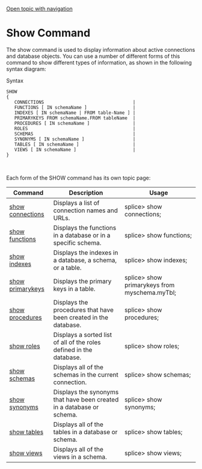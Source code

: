 [Open topic with navigation](../../index.html#Shared/CmdLineReference/ShowCmds.html)

[]()Show Command
================

The <span class="AppCommand">show</span> command is used to display information about active connections and database objects. You can use a number of different forms of this command to show different types of information, as shown in the following syntax diagram:

Syntax

``` FcnSyntax
SHOW
{
   CONNECTIONS                                 | 
   FUNCTIONS [ IN schemaName ]                 |
   INDEXES [ IN schemaName | FROM table-Name ] |
   PRIMARYKEYS FROM schemaName.FROM tableName  |
   PROCEDURES [ IN schemaName ]                |
   ROLES                                       |
   SCHEMAS                                     |
   SYNONYMS [ IN schemaName ]                  |
   TABLES [ IN schemaName ]                    |
   VIEWS [ IN schemaName ]                     |
}
```

 

Each form of the <span class="CodeFont">SHOW</span> command has its own topic page:

| Command                                     | Description                                                           | Usage                                                                            |
|---------------------------------------------|-----------------------------------------------------------------------|----------------------------------------------------------------------------------|
| [show connections](CmdShowConnections.html) | Displays a list of connection names and URLs.                         | <span class="AppCommand">splice&gt; show connections;</span>                     |
| [show functions](CmdShowFunctions.html)     | Displays the functions in a database or in a specific schema.         | <span class="AppCommand">splice&gt; show functions;</span>                       |
| [show indexes](CmdShowIndexes.html)         | Displays the indexes in a database, a schema, or a table.             | <span class="AppCommand">splice&gt; show indexes;</span>                         |
| [show primarykeys](CmdShowPrimaryKeys.html) | Displays the primary keys in a table.                                 | <span class="AppCommand">splice&gt; show primarykeys from myschema.myTbl;</span> |
| [show procedures](CmdShowProcedures.html)   | Displays the procedures that have been created in the database.       | <span class="AppCommand">splice&gt; show procedures;</span>                      |
| [show roles](CmdShowRoles.html)             | Displays a sorted list of all of the roles defined in the database.   | <span class="AppCommand">splice&gt; show roles;</span>                           |
| [show schemas](CmdShowSchemas.html)         | Displays all of the schemas in the current connection.                | <span class="AppCommand">splice&gt; show schemas;</span>                         |
| [show synonyms](CmdShowSynonyms.html)       | Displays the synonyms that have been created in a database or schema. | <span class="AppCommand">splice&gt; show synonyms;</span>                        |
| [show tables](CmdShowTables.html)           | Displays all of the tables in a database or schema.                   | <span class="AppCommand">splice&gt; show tables;</span>                          |
| [show views](CmdShowViews.html)             | Displays all of the views in a schema.                                | <span class="AppCommand">splice&gt; show views;</span>                           |

 


